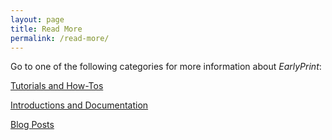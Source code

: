 ```yaml
---
layout: page
title: Read More
permalink: /read-more/
---
```


Go to one of the following categories for more information about *EarlyPrint*:

<a class="post-link fell f3 near-black link dim" href="how-to">Tutorials and How-Tos</a>

<a class="post-link fell f3 near-black link dim" href="/intros">Introductions and Documentation</a>

<a class="post-link fell f3 near-black link dim" href="/posts">Blog Posts</a>
